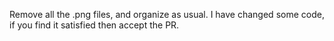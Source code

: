 Remove all the .png files, and organize as usual.
I have changed some code, if you find it satisfied then accept the PR.
